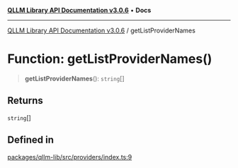 [**QLLM Library API Documentation v3.0.6**](../README.md) • **Docs**

***

[QLLM Library API Documentation v3.0.6](../globals.md) / getListProviderNames

# Function: getListProviderNames()

> **getListProviderNames**(): `string`[]

## Returns

`string`[]

## Defined in

[packages/qllm-lib/src/providers/index.ts:9](https://github.com/quantalogic/qllm/blob/b15a3aa4af263bce36ea091a0f29bf1255b95497/packages/qllm-lib/src/providers/index.ts#L9)
